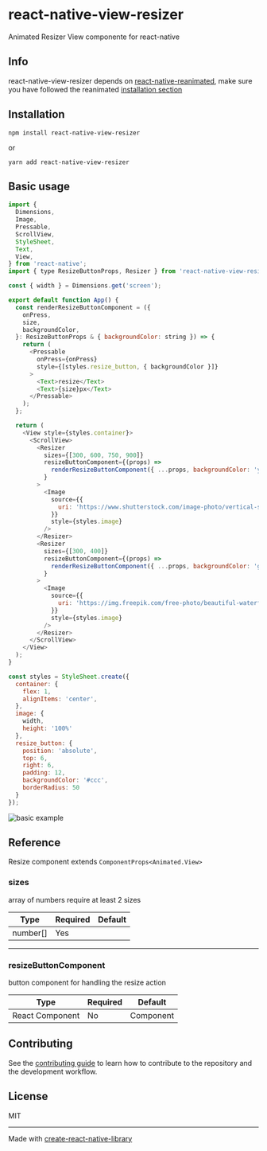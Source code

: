 # react-native-view-resizer

Animated Resizer View componente for react-native

## Info

react-native-view-resizer depends on [react-native-reanimated](https://docs.swmansion.com/react-native-reanimated/), make sure you have
followed the reanimated [installation section](https://docs.swmansion.com/react-native-reanimated/docs/fundamentals/getting-started/#installation)

## Installation

```
npm install react-native-view-resizer
```

or

```
yarn add react-native-view-resizer
```



## Basic usage

```js
import {
  Dimensions,
  Image,
  Pressable,
  ScrollView,
  StyleSheet,
  Text,
  View,
} from 'react-native';
import { type ResizeButtonProps, Resizer } from 'react-native-view-resizer';

const { width } = Dimensions.get('screen');

export default function App() {
  const renderResizeButtonComponent = ({
    onPress,
    size,
    backgroundColor,
  }: ResizeButtonProps & { backgroundColor: string }) => {
    return (
      <Pressable
        onPress={onPress}
        style={[styles.resize_button, { backgroundColor }]}
      >
        <Text>resize</Text>
        <Text>{size}px</Text>
      </Pressable>
    );
  };

  return (
    <View style={styles.container}>
      <ScrollView>
        <Resizer
          sizes={[300, 600, 750, 900]}
          resizeButtonComponent={(props) =>
            renderResizeButtonComponent({ ...props, backgroundColor: 'yellow' })
          }
        >
          <Image
            source={{
              uri: 'https://www.shutterstock.com/image-photo/vertical-scenic-view-matterhorn-mountain-600nw-1807498621.jpg',
            }}
            style={styles.image}
          />
        </Resizer>
        <Resizer
          sizes={[300, 400]}
          resizeButtonComponent={(props) =>
            renderResizeButtonComponent({ ...props, backgroundColor: 'green' })
          }
        >
          <Image
            source={{
              uri: 'https://img.freepik.com/free-photo/beautiful-waterfall-landscape_23-2150526227.jpg?t=st=1736892795~exp=1736896395~hmac=ddca45d41a6b5ac6611a6895c4eaf25ebd8a2050e0132ae48c78ad82e4898a96&w=740',
            }}
            style={styles.image}
          />
        </Resizer>
      </ScrollView>
    </View>
  );
}

const styles = StyleSheet.create({
  container: {
    flex: 1,
    alignItems: 'center',
  },
  image: {
    width,
    height: '100%'
  },
  resize_button: {
    position: 'absolute',
    top: 6,
    right: 6,
    padding: 12,
    backgroundColor: '#ccc',
    borderRadius: 50
  }
});
```
![basic example](.github/videos/example.gif)


## Reference

Resize component extends ```ComponentProps<Animated.View>```

### sizes

array of numbers require at least 2 sizes

| Type   | Required | Default   |
| ------ | -------- | --------- |
| number[] | Yes       |  |

---
### resizeButtonComponent

button component for handling the resize action

| Type            | Required | Default   |
| --------------- | -------- | --------- |
| React Component | No       | Component |

## Contributing

See the [contributing guide](CONTRIBUTING.md) to learn how to contribute to the repository and the development workflow.

## License

MIT

---

Made with [create-react-native-library](https://github.com/callstack/react-native-builder-bob)
